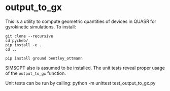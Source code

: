 # output_to_gx
This is a utility to compute geometric quantities of devices in QUASR for gyrokinetic simulations.  To install:

    git clone --recursive
    cd pycheb/
    pip install -e .
    cd ..
    
    pip install ground bentley_ottmann

SIMSOPT also is assumed to be installed.  The unit tests reveal proper usage of the `output_to_gx` function.

Unit tests can be run by calling:
    python -m unittest test_output_to_gx.py
